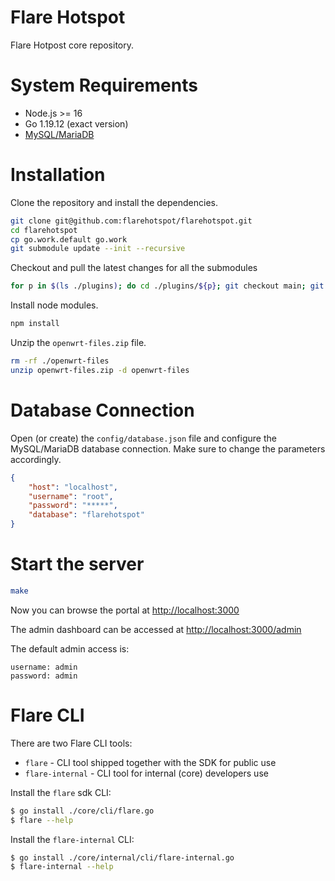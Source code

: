 
# Flare Hotspot

Flare Hotpost core repository.

# System Requirements

- Node.js >= 16
- Go 1.19.12 (exact version)
- [MySQL/MariaDB](https://github.com/adonespitogo/docker-services?tab=readme-ov-file#mariadb-service)

# Installation

Clone the repository and install the dependencies.

```sh
git clone git@github.com:flarehotspot/flarehotspot.git
cd flarehotspot
cp go.work.default go.work
git submodule update --init --recursive
```

Checkout and pull the latest changes for all the submodules

```sh
for p in $(ls ./plugins); do cd ./plugins/${p}; git checkout main; git pull; cd ../..; done
```

Install node modules.

```sh
npm install
```

Unzip the `openwrt-files.zip` file.

```sh
rm -rf ./openwrt-files
unzip openwrt-files.zip -d openwrt-files
```

# Database Connection

Open (or create) the `config/database.json` file and configure the MySQL/MariaDB database connection. Make sure to change the parameters accordingly.

```json
{
    "host": "localhost",
    "username": "root",
    "password": "*****",
    "database": "flarehotspot"
}
```

# Start the server

```sh
make
```
Now you can browse the portal at [http://localhost:3000](http://localhost:3000)

The admin dashboard can be accessed at [http://localhost:3000/admin](http://localhost:3000/admin)

The default admin access is:
```
username: admin
password: admin
```

# Flare CLI

There are two Flare CLI tools:

- `flare` - CLI tool shipped together with the SDK for public use
- `flare-internal` - CLI tool for internal (core) developers use

Install the `flare` sdk CLI:
```sh
$ go install ./core/cli/flare.go
$ flare --help
```

Install the `flare-internal` CLI:
```sh
$ go install ./core/internal/cli/flare-internal.go
$ flare-internal --help
```
